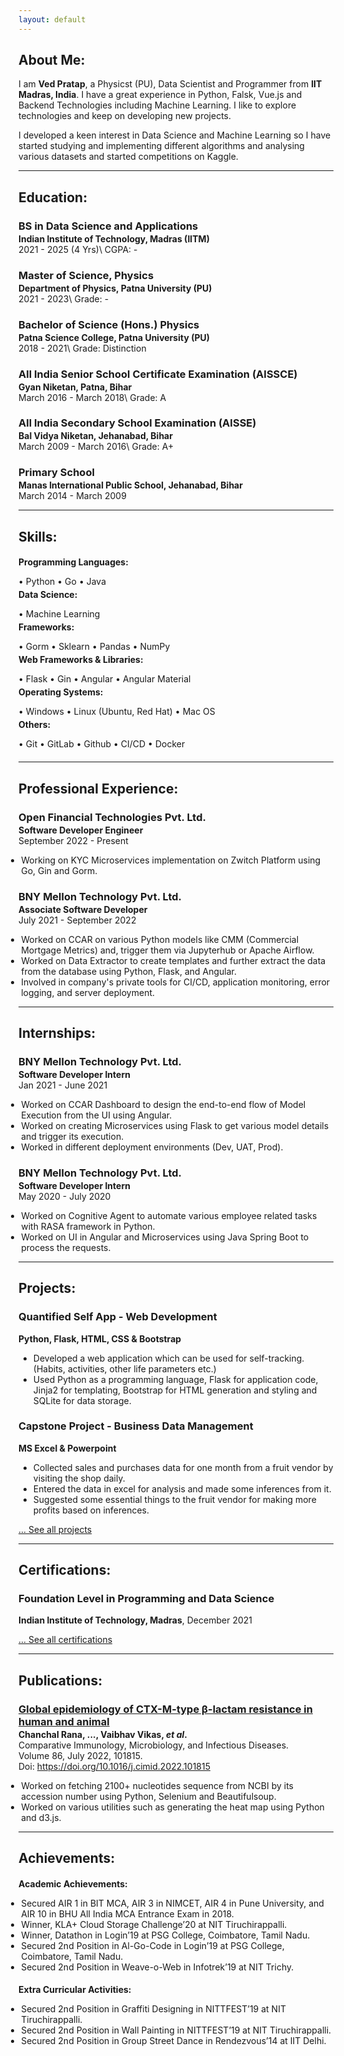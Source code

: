 ```yaml
---
layout: default
---
```

## About Me:

I am **Ved Pratap**, a Physicst (PU), Data Scientist and Programmer from **IIT Madras, India**. I have a great experience in Python, Falsk, Vue.js and Backend Technologies including Machine Learning. I like to explore technologies and keep on developing new projects.

I developed a keen interest in Data Science and  Machine Learning so I have started studying and implementing different algorithms and analysing various datasets and started competitions on Kaggle.

---

## Education:

<h3 style="margin-bottom:2px;">BS in Data Science and Applications</h3>
<h4 style="margin:0;">Indian Institute of Technology, Madras (IITM)</h4>
2021 - 2025 (4 Yrs)\
CGPA: -

<h3 style="margin-bottom:2px;">Master of Science, Physics</h3>
<h4 style="margin:0;">Department of Physics, Patna University (PU)</h4>
2021 - 2023\
Grade: -

<h3 style="margin-bottom:2px;">Bachelor of Science (Hons.) Physics</h3>
<h4 style="margin:0;">Patna Science College, Patna University (PU)</h4>
2018 - 2021\
Grade: Distinction

<h3 style="margin-bottom:2px;">All India Senior School Certificate Examination (AISSCE)</h3>
<h4 style="margin:0;">Gyan Niketan, Patna, Bihar</h4>
March 2016 - March 2018\
Grade: A

<h3 style="margin-bottom:2px;">All India Secondary School Examination (AISSE)</h3>
<h4 style="margin:0;">Bal Vidya Niketan, Jehanabad, Bihar</h4>
March 2009 - March 2016\
Grade: A+

<h3 style="margin-bottom:2px;">Primary School</h3>
<h4 style="margin:0;">Manas International Public School, Jehanabad, Bihar</h4>
March 2014 - March 2009

---

## Skills:

<h4 style="margin-bottom:2px;">Programming Languages:</h4>
<p style="margin-bottom:4px;">&#x2022; Python &#x2022; Go &#x2022; Java</p>

<h4 style="margin-bottom:2px; margin-top:2px;">Data Science:</h4>
<p style="margin-bottom:4px;">&#x2022; Machine Learning</p>

<h4 style="margin-bottom:2px; margin-top:2px;">Frameworks:</h4>
<p style="margin-bottom:4px;">&#x2022; Gorm &#x2022; Sklearn &#x2022; Pandas &#x2022; NumPy</p>

<h4 style="margin-bottom:2px; margin-top:2px;">Web Frameworks & Libraries:</h4>
<p style="margin-bottom:4px;">&#x2022; Flask &#x2022; Gin &#x2022; Angular &#x2022; Angular Material</p>

<h4 style="margin-bottom:2px; margin-top:2px;">Operating Systems:</h4>
<p style="margin-bottom:4px;">&#x2022; Windows &#x2022; Linux (Ubuntu, Red Hat) &#x2022; Mac OS</p>

<h4 style="margin-bottom:2px; margin-top:2px;">Others:</h4>
<p style="margin-bottom:20px;">&#x2022; Git &#x2022; GitLab &#x2022; Github &#x2022; CI/CD &#x2022; Docker</p>

---

## Professional Experience:

<h3 style="margin-bottom:2px;">Open Financial Technologies Pvt. Ltd.</h3>
<p style="margin:0;"><b>Software Developer Engineer</b><br>
September 2022 - Present</p>
<ul style="margin-left: -1.4em;">
  <li>Working on KYC Microservices implementation on Zwitch Platform using Go, Gin and Gorm.</li>
</ul>

<h3 style="margin-bottom:2px;">BNY Mellon Technology Pvt. Ltd.</h3>
<p style="margin:0;"><b>Associate Software Developer</b><br>
July 2021 - September 2022</p>
<ul style="margin-left: -1.4em;">
  <li>Worked on CCAR on various Python models like CMM (Commercial Mortgage Metrics) and, trigger them via Jupyterhub or Apache Airflow.</li>
  <li>Worked on Data Extractor to create templates and further extract the data from the database using Python, Flask, and Angular.</li>
  <li>Involved in company's private tools for CI/CD, application monitoring, error logging, and server deployment.</li>
</ul>

---
  
## Internships:

<h3 style="margin-bottom:2px;">BNY Mellon Technology Pvt. Ltd.</h3>
<p style="margin:0;"><b>Software Developer Intern</b><br>
Jan 2021 - June 2021</p>
<ul style="margin-left: -1.4em;">
  <li>Worked on CCAR Dashboard to design the end-to-end flow of Model Execution from the UI using Angular.</li>
  <li>Worked on creating Microservices using Flask to get various model details and trigger its execution.</li>
  <li>Worked in different deployment environments (Dev, UAT, Prod).</li>
</ul>  
  
<h3 style="margin-bottom:2px;">BNY Mellon Technology Pvt. Ltd.</h3>
<p style="margin:0;"><b>Software Developer Intern</b><br>
May 2020 - July 2020</p>
<ul style="margin-left: -1.4em;">
  <li>Worked on Cognitive Agent to automate various employee related tasks with RASA framework in Python.</li>
  <li>Worked on UI in Angular and Microservices using Java Spring Boot to process the requests.</li>
</ul>

---

## Projects:

<div class="card">
  <h3>Quantified Self App - Web Development</h3>
  <p><b>Python, Flask, HTML, CSS & Bootstrap</b></p>
  <ul>
    <li>Developed a web application which can be used for self-tracking. (Habits, activities, other life parameters etc.)</li>
    <li>Used Python as a programming language, Flask for application code, Jinja2 for templating, Bootstrap for HTML generation and styling and SQLite for data storage.</li>
  </ul>
  <a href="https://github.com/vedpratap/Quantified-self-app"><span class="card-link-spanner"></span></a>
</div>

<div class="card">
  <h3>Capstone Project - Business Data Management</h3>
  <p><b>MS Excel & Powerpoint</b></p>
  <ul>
    <li>Collected sales and purchases data for one month from a fruit vendor by visiting the shop daily.</li>
    <li>Entered the data in excel for analysis and made some inferences from it.</li>
    <li>Suggested some essential things to the fruit vendor for making more profits based on inferences.</li>
  </ul>
  <a href="https://docs.google.com/presentation/d/1m8ZBdIW2BF1u8C36d1ML6Xwfv7Tze8YI/edit?usp=sharing&ouid=112484144767309067013&rtpof=true&sd=true"><span class="card-link-spanner"></span></a>
</div>

[... See all projects](./projects)

---

## Certifications:

<div class="card">
  <h3>Foundation Level in Programming and Data Science</h3>
  <p><b>Indian Institute of Technology, Madras</b>, December 2021<br></p>
  <a href="https://drive.google.com/file/d/1sPxlJ-zXIwQpu_CTl7rkdvbbwdc0yevM/view?usp=sharing"><span class="card-link-spanner"></span></a>
</div>

[... See all certifications](./certifications)

---

## Publications:

<h3 style="margin-bottom:2px; color:var(--clr-a-text);"><a href="https://www.sciencedirect.com/science/article/abs/pii/S0147957122000728">Global epidemiology of CTX-M-type β-lactam resistance in human and animal</a></h3>
<p style="margin:0;"><b>Chanchal Rana, ..., Vaibhav Vikas, <i>et al</i>.</b><br>
Comparative Immunology, Microbiology, and Infectious Diseases.<br>
Volume 86, July 2022, 101815.<br>
Doi: <a href="https://doi.org/10.1016/j.cimid.2022.101815">https://doi.org/10.1016/j.cimid.2022.101815</a></p>
<ul style="margin-left: -1.4em;">
  <li>Worked on fetching 2100+ nucleotides sequence from NCBI by its accession number using Python, Selenium and Beautifulsoup.</li>
  <li>Worked on various utilities such as generating the heat map using Python and d3.js.</li>
</ul>

---

## Achievements:

<h4 style="margin-bottom:5px;">Academic Achievements:</h4>
<ul style="margin-left: -1.4em;">
  <li>Secured AIR 1 in BIT MCA, AIR 3 in NIMCET, AIR 4 in Pune University, and AIR 10 in BHU All India MCA Entrance Exam in 2018.</li>
  <li>Winner, KLA+ Cloud Storage Challenge’20 at NIT Tiruchirappalli.</li>
  <li>Winner, Datathon in Login’19 at PSG College, Coimbatore, Tamil Nadu.</li>
  <li>Secured 2nd Position in Al-Go-Code in Login’19 at PSG College, Coimbatore, Tamil Nadu.</li>
  <li>Secured 2nd Position in Weave-o-Web in Infotrek’19 at NIT Trichy.</li>
</ul>

<h4 style="margin-bottom:5px;">Extra Curricular Activities:</h4>
<ul style="margin-left: -1.4em;">
  <li>Secured 2nd Position in Graffiti Designing in NITTFEST’19 at NIT Tiruchirappalli.</li>
  <li>Secured 2nd Position in Wall Painting in NITTFEST’19 at NIT Tiruchirappalli.</li>
  <li>Secured 2nd Position in Group Street Dance in Rendezvous’14 at IIT Delhi.</li>
</ul>
